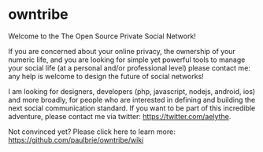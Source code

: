 # owntribe
Welcome to the The Open Source Private Social Network!

If you are concerned about your online privacy, the ownership of your numeric life, and you are looking for simple yet powerful tools to manage your social life (at a personal and/or professional level) please contact me: any help is welcome to design the future of social networks!

I am looking for designers, developers (php, javascript, nodejs, android, ios) and more broadly, for people who are interested in defining and building the next social communication standard. If you want to be part of this incredible adventure, please contact me via twitter: https://twitter.com/aelythe.

Not convinced yet? Please click here to learn more: https://github.com/paulbrie/owntribe/wiki
